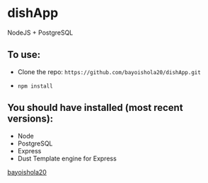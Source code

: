 # dishApp
NodeJS + PostgreSQL

## To use:
* Clone the repo: `https://github.com/bayoishola20/dishApp.git`

* `npm install`



## You should have installed (most recent versions):

* Node
* PostgreSQL
* Express
* Dust Template engine for Express



[bayoishola20](github.bayoishola20.io)